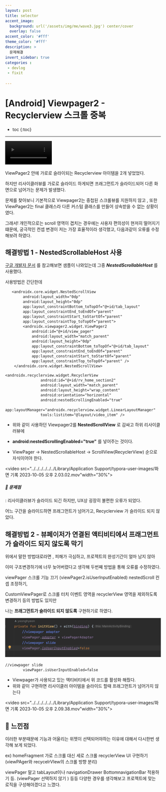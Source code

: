 ```yaml
---
layout: post
title: selector 
accent_image: 
  background: url('/assets/img/me/wave3.jpg') center/cover
  overlay: false
accent_color: '#fff'
theme_color: '#fff'
description: >
  문제해결
invert_sidebar: true
categories :
 - devlog	
 - fixit

---
```


# [Android] Viewpager2 - Recyclerview 스크롤 중복

* toc
{:toc}
---

<video src="../../../../../../Library/Application Support/typora-user-images/화면 기록 2023-10-05 오후 1.50.46.mov" width="30%"></video>



ViewPager2 안에 가로로 슬라이되는 Recyclerview 아이템을 2개 넣었었다.

하지만 리사이클러뷰를 가로로 슬라이드 하게되면 프래그먼트가 슬라이드되어 다른 화면으로 넘어가는 문제가 발생했다.

문제를 찾아보니 기본적으로 Viewpager2는 중첩된 스크롤뷰를 지원하지 않고 , 또한 ViewPager2는 final 클래스라 다른 커스텀 클래스를 만들어 상속받을 수 없는 상황이였다.



그래서! 개인적으로는 scroll 영역이 겹치는 경우에는 사용자 편의성이 현저히 떨어지기 떄문에,
궁극적인 컨셉 변경이 저는 가장 효율적이라 생각했고, 다음과같이 오류를 수정해보려 하였다.



## 해결방법 1 - NestedScrollableHost 사용

[구글 개발자 문서](https://github.com/android/views-widgets-samples/blob/master/ViewPager2/app/src/main/res/layout/item_nested_recyclerviews.xml#L43) 를 참고해보면 샘플이 나와있는데 그중 ***NestedScrollableHost*** 를 사용했다.

사용방법은 간단한데 

```
   <androidx.core.widget.NestedScrollView
        android:layout_width="0dp"
        android:layout_height="0dp"
        app:layout_constraintBottom_toTopOf="@+id/tab_layout"
        app:layout_constraintEnd_toEndOf="parent"
        app:layout_constraintStart_toStartOf="parent"
        app:layout_constraintTop_toTopOf="parent">
        <androidx.viewpager2.widget.ViewPager2
            android:id="@+id/view_pager"
            android:layout_width="match_parent"
            android:layout_height="0dp"
            app:layout_constraintBottom_toTopOf="@+id/tab_layout"
            app:layout_constraintEnd_toEndOf="parent"
            app:layout_constraintStart_toStartOf="parent"
            app:layout_constraintTop_toTopOf="parent" />
    </androidx.core.widget.NestedScrollView>
```

```
<androidx.recyclerview.widget.RecyclerView
                android:id="@+id/rv_home_section2"
                android:layout_width="match_parent"
                android:layout_height="wrap_content"
                android:orientation="horizontal"
                android:nestedScrollingEnabled="true"
                app:layoutManager="androidx.recyclerview.widget.LinearLayoutManager"
                tools:listitem="@layout/video_item" />
```

* 위와 같이 사용하던 Viewpager2를 **NestedScrollView**  로 감싸고 하위 리사이클러뷰에 

* **android:nestedScrollingEnabled="true"** 를 넣어주는 것이다.
* ViewPager -> NestedScrollableHost -> ScrollView(RecyclerView) 순으로 자식이어야 한다.



 <video src="../../../../../../Library/Application Support/typora-user-images/화면 기록 2023-10-05 오후 2.03.02.mov"width="30%"></video>

##### 🎯 문제점

: 리사이클러뷰가 슬라이드 되긴 하지만, UX상 굉장히 불편한 오류가 되었다.

어느 구간을 슬라이드하면 프래그먼트가 넘어가고, Recyclerview 가 슬라이드 되지 않았다.



## 해결방법 2 - 뷰페이저가 연결된 액티비티에서 프래그먼트가 슬라이드 되지 않도록 막기

위에서 말한 방법대로라면 , 피해가 극심하고, 프로젝트의 완성기간이 얼마 남지 않아 

이미 구조변경하기에 너무 늦어버렸다고 생각해 두번째 방법을 통해 오류를 수정하였다.

 viewPager 스크롤 기능 끄기 (viewPager2.isUserInputEnabled) nestedScroll 컨셉 조정하기,

CustomViewPager로 스크롤 터치 이벤트 영역을 recyclerView 영역을 제외하도록 변경하기 등의 방법도 있지만 

나는 **프래그먼트가 슬라이드 되지 않도록** 구현하기로 하였다.

![viewpager2error.png](../../../assets/img/blog/viewpager2error.png)

```
//viewpager slide
        viewPager.isUserInputEnabled=false
```

* Viewpager가 사용되고 있는 액티비티에서 위 코드를 활성화 해줬다.
* 위와 같이 구현하면 리사이클러 아이템을 슬라이드 할때 프래그먼트가 넘어가지 않는다



<video src="../../../../../../Library/Application Support/typora-user-images/화면 기록 2023-10-05 오후 2.09.38.mov"width="30%"></video>



## 💬 느낀점

이러한 부분때문에 기능과 어울리는 위젯이 선택되어야하는 이유에 대해서 다시한번 생각해 보게 되었다. 

ex) homeFragment 가로 스크롤 대신 세로 스크롤 recyclerView UI 구현하기(viewPAger와 recycelrVIew의 스크롤 방향 분리)

viewPager 말고 tabLayout이나 navigationDrawer BottomnavigationBar 적용하기 등. (viewPager 선택하지 않기 ) 등등 다양한 경우를 생각해보고 프로젝트에 맞는 로직을 구성해야겠다고 느꼈다.

